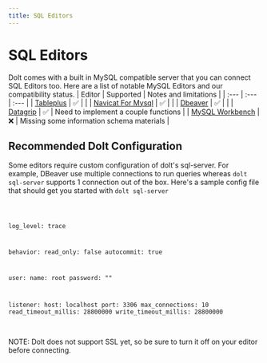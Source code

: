 ```yaml
---
title: SQL Editors
---
```


# SQL Editors

Dolt comes with a built in MySQL compatible server that you can connect SQL Editors too. Here are a list of notable MySQL Editors and our compatibility status.
| Editor | Supported | Notes and limitations |
| :--- | :--- | :--- |
| [Tableplus](https://tableplus.com/) | ✅ | |
| [Navicat For Mysql](https://www.navicat.com/en/products/navicat-for-mysql) | ✅ | |
| [Dbeaver](https://dbeaver.io/) | ✅ | |
| [Datagrip](https://www.jetbrains.com/datagrip/) | ✅ | Need to implement a couple functions |
| [MySQL Workbench](https://www.mysql.com/products/workbench/) | ❌ | Missing some information schema materials |

## Recommended Dolt Configuration

Some editors require custom configuration of dolt's sql-server. For example, DBeaver use multiple connections to run queries whereas `dolt sql-server` supports 1 connection out of the box. Here's a sample config file that should get you started with `dolt sql-server`

<div class="gatsby-highlight" data-language="text">
	<pre class="By default, starts a MySQL-compatible server whilanguage-text">
		<code class="language-text">

log_level: trace

behavior:
read_only: false
autocommit: true

user:
name: root
password: ""

listener:
host: localhost
port: 3306
max_connections: 10
read_timeout_millis: 28800000
write_timeout_millis: 28800000
</code>

</pre>

</div>

NOTE: Dolt does not support SSL yet, so be sure to turn it off on your editor before connecting.
